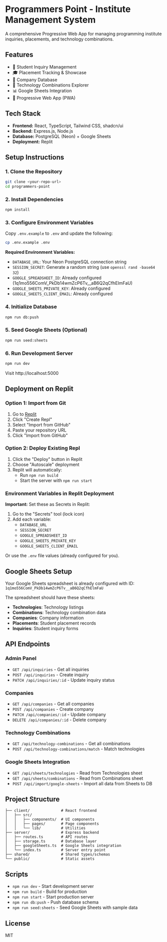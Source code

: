 
# Programmers Point - Institute Management System

A comprehensive Progressive Web App for managing programming institute inquiries, placements, and technology combinations.

## Features

- 📝 Student Inquiry Management
- 🎓 Placement Tracking & Showcase
- 💼 Company Database
- 🔧 Technology Combinations Explorer
- 📊 Google Sheets Integration
- 📱 Progressive Web App (PWA)

## Tech Stack

- **Frontend:** React, TypeScript, Tailwind CSS, shadcn/ui
- **Backend:** Express.js, Node.js
- **Database:** PostgreSQL (Neon) + Google Sheets
- **Deployment:** Replit

## Setup Instructions

### 1. Clone the Repository

```bash
git clone <your-repo-url>
cd programmers-point
```

### 2. Install Dependencies

```bash
npm install
```

### 3. Configure Environment Variables

Copy `.env.example` to `.env` and update the following:

```bash
cp .env.example .env
```

**Required Environment Variables:**

- `DATABASE_URL`: Your Neon PostgreSQL connection string
- `SESSION_SECRET`: Generate a random string (use `openssl rand -base64 32`)
- `GOOGLE_SPREADSHEET_ID`: Already configured (1q1mo556ComV_PkDb14wmZcP6Tv__aB6Q2qCfhElmFaU)
- `GOOGLE_SHEETS_PRIVATE_KEY`: Already configured
- `GOOGLE_SHEETS_CLIENT_EMAIL`: Already configured

### 4. Initialize Database

```bash
npm run db:push
```

### 5. Seed Google Sheets (Optional)

```bash
npm run seed:sheets
```

### 6. Run Development Server

```bash
npm run dev
```

Visit http://localhost:5000

## Deployment on Replit

### Option 1: Import from Git

1. Go to [Replit](https://replit.com)
2. Click "Create Repl"
3. Select "Import from GitHub"
4. Paste your repository URL
5. Click "Import from GitHub"

### Option 2: Deploy Existing Repl

1. Click the "Deploy" button in Replit
2. Choose "Autoscale" deployment
3. Replit will automatically:
   - Run `npm run build`
   - Start the server with `npm run start`

### Environment Variables in Replit Deployment

**Important:** Set these as Secrets in Replit:

1. Go to the "Secrets" tool (lock icon)
2. Add each variable:
   - `DATABASE_URL`
   - `SESSION_SECRET`
   - `GOOGLE_SPREADSHEET_ID`
   - `GOOGLE_SHEETS_PRIVATE_KEY`
   - `GOOGLE_SHEETS_CLIENT_EMAIL`

Or use the `.env` file values (already configured for you).

## Google Sheets Setup

Your Google Sheets spreadsheet is already configured with ID: `1q1mo556ComV_PkDb14wmZcP6Tv__aB6Q2qCfhElmFaU`

The spreadsheet should have these sheets:
- **Technologies**: Technology listings
- **Combinations**: Technology combination data
- **Companies**: Company information
- **Placements**: Student placement records
- **Inquiries**: Student inquiry forms

## API Endpoints

### Admin Panel
- `GET /api/inquiries` - Get all inquiries
- `POST /api/inquiries` - Create inquiry
- `PATCH /api/inquiries/:id` - Update inquiry status

### Companies
- `GET /api/companies` - Get all companies
- `POST /api/companies` - Create company
- `PATCH /api/companies/:id` - Update company
- `DELETE /api/companies/:id` - Delete company

### Technology Combinations
- `GET /api/technology-combinations` - Get all combinations
- `POST /api/technology-combinations/match` - Match technologies

### Google Sheets Integration
- `GET /api/sheets/technologies` - Read from Technologies sheet
- `GET /api/sheets/combinations` - Read from Combinations sheet
- `POST /api/import/google-sheets` - Import all data from Sheets to DB

## Project Structure

```
├── client/              # React frontend
│   ├── src/
│   │   ├── components/  # UI components
│   │   ├── pages/       # Page components
│   │   └── lib/         # Utilities
├── server/              # Express backend
│   ├── routes.ts        # API routes
│   ├── storage.ts       # Database layer
│   ├── googleSheets.ts  # Google Sheets integration
│   └── index.ts         # Server entry point
├── shared/              # Shared types/schemas
└── public/              # Static assets
```

## Scripts

- `npm run dev` - Start development server
- `npm run build` - Build for production
- `npm run start` - Start production server
- `npm run db:push` - Push database schema
- `npm run seed:sheets` - Seed Google Sheets with sample data

## License

MIT
